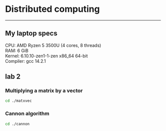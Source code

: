 # Distributed computing

---

## My laptop specs

CPU: AMD Ryzen 5 3500U (4 cores, 8 threads)\
RAM: 6 GiB\
Kernel: 6.10.10-zen1-1-zen x86_64 64-bit\
Compiler: gcc 14.2.1

## lab 2

### Multiplying a matrix by a vector 
```sh
cd ./matxvec
```

### Cannon algorithm 
```sh
cd ./cannon
```
